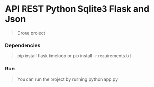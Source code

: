 API REST Python Sqlite3 Flask and Json
======================================

> Drone project

### Dependencies

> pip install flask timeloop or pip install -r requirements.txt 


### Run

> You can run the project by running python app.py


